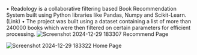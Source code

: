• Readology is a collaborative filtering based Book Recommendation System built using Python libraries like Pandas, 
Numpy and Scikit-Learn.(Link) 
• The project was built using a dataset containing a list of more than 240000 books which were then filtered on certain 
parameters for efficient processing. 
![Screenshot 2024-12-29 183307](https://github.com/user-attachments/assets/43aa86dd-445c-47b7-8135-1225217a03c1)
Recommend Page

![Screenshot 2024-12-29 183322](https://github.com/user-attachments/assets/9a336cbd-51fc-455f-ae91-82b6ea9d6eca)
Home Page
